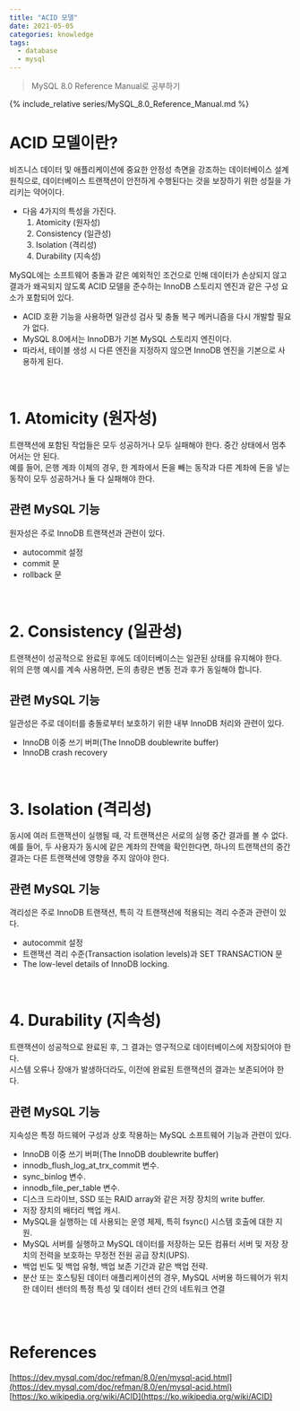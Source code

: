 ```yaml
---
title: "ACID 모델"
date: 2021-05-05
categories: knowledge
tags:
  - database
  - mysql
---
```

> MySQL 8.0 Reference Manual로 공부하기

{% include_relative series/MySQL_8.0_Reference_Manual.md %}

# ACID 모델이란?
비즈니스 데이터 및 애플리케이션에 중요한 안정성 측면을 강조하는 데이터베이스 설계 원칙으로, 데이터베이스 트랜잭션이 안전하게 수행된다는 것을 보장하기 위한 성질을 가리키는 약어이다.

- 다음 4가지의 특성을 가진다.
  1. Atomicity (원자성)
  2. Consistency (일관성)
  3. Isolation (격리성)
  4. Durability (지속성)

MySQL에는 소프트웨어 충돌과 같은 예외적인 조건으로 인해 데이터가 손상되지 않고 결과가 왜곡되지 않도록 ACID 모델을 준수하는 InnoDB 스토리지 엔진과 같은 구성 요소가 포함되어 있다.  

- ACID 호환 기능을 사용하면 일관성 검사 및 충돌 복구 메커니즘을 다시 개발할 필요가 없다.
- MySQL 8.0에서는 InnoDB가 기본 MySQL 스토리지 엔진이다. 
- 따라서, 테이블 생성 시 다른 엔진을 지정하지 않으면 InnoDB 엔진을 기본으로 사용하게 된다.

<br>

# 1. Atomicity (원자성)
트랜잭션에 포함된 작업들은 모두 성공하거나 모두 실패해야 한다. 중간 상태에서 멈추어서는 안 된다.    
예를 들어, 은행 계좌 이체의 경우, 한 계좌에서 돈을 빼는 동작과 다른 계좌에 돈을 넣는 동작이 모두 성공하거나 둘 다 실패해야 한다.

## 관련 MySQL 기능
원자성은 주로 InnoDB 트랜잭션과 관련이 있다.
- autocommit 설정
- commit 문
- rollback 문

<br>

# 2. Consistency (일관성)
트랜잭션이 성공적으로 완료된 후에도 데이터베이스는 일관된 상태를 유지해야 한다.  
위의 은행 예시를 계속 사용하면, 돈의 총량은 변동 전과 후가 동일해야 합니다.

## 관련 MySQL 기능
일관성은 주로 데이터를 충돌로부터 보호하기 위한 내부 InnoDB 처리와 관련이 있다.
- InnoDB 이중 쓰기 버퍼(The InnoDB doublewrite buffer)
- InnoDB crash recovery

<br>

# 3. Isolation (격리성)
동시에 여러 트랜잭션이 실행될 때, 각 트랜잭션은 서로의 실행 중간 결과를 볼 수 없다.  
예를 들어, 두 사용자가 동시에 같은 계좌의 잔액을 확인한다면, 하나의 트랜잭션의 중간 결과는 다른 트랜잭션에 영향을 주지 않아야 한다.

## 관련 MySQL 기능
격리성은 주로 InnoDB 트랜잭션, 특히 각 트랜잭션에 적용되는 격리 수준과 관련이 있다.
- autocommit 설정
- 트랜잭션 격리 수준(Transaction isolation levels)과 SET TRANSACTION 문
- The low-level details of InnoDB locking.

<br>

# 4. Durability (지속성)
트랜잭션이 성공적으로 완료된 후, 그 결과는 영구적으로 데이터베이스에 저장되어야 한다.  
시스템 오류나 장애가 발생하더라도, 이전에 완료된 트랜잭션의 결과는 보존되어야 한다.

## 관련 MySQL 기능
지속성은 특정 하드웨어 구성과 상호 작용하는 MySQL 소프트웨어 기능과 관련이 있다.
- InnoDB 이중 쓰기 버퍼(The InnoDB doublewrite buffer)
- innodb_flush_log_at_trx_commit 변수.
- sync_binlog 변수.
- innodb_file_per_table 변수.
- 디스크 드라이브, SSD 또는 RAID array와 같은 저장 장치의 write buffer.
- 저장 장치의 배터리 백업 캐시.
- MySQL을 실행하는 데 사용되는 운영 체제, 특히 fsync() 시스템 호출에 대한 지원.
- MySQL 서버를 실행하고 MySQL 데이터를 저장하는 모든 컴퓨터 서버 및 저장 장치의 전력을 보호하는 무정전 전원 공급 장치(UPS).
- 백업 빈도 및 백업 유형, 백업 보존 기간과 같은 백업 전략.
- 분산 또는 호스팅된 데이터 애플리케이션의 경우, MySQL 서버용 하드웨어가 위치한 데이터 센터의 특정 특성 및 데이터 센터 간의 네트워크 연결


<br>
<br>

# References

[https://dev.mysql.com/doc/refman/8.0/en/mysql-acid.html](https://dev.mysql.com/doc/refman/8.0/en/mysql-acid.html)  
[https://ko.wikipedia.org/wiki/ACID](https://ko.wikipedia.org/wiki/ACID)  